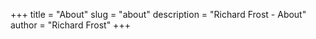 +++
title = "About"
slug = "about"
description = "Richard Frost - About"
author = "Richard Frost"
+++